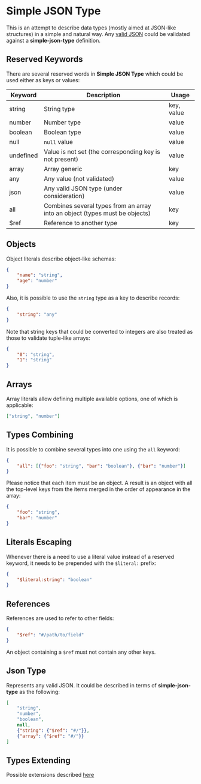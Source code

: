 # Simple JSON Type

This is an attempt to describe data types (mostly aimed at JSON-like structures) in a simple and natural way.
Any [valid JSON](https://www.json.org/) could be validated against a **simple-json-type** definition.

## Reserved Keywords

There are several reserved words in **Simple JSON Type** which could be used either as keys or values:

| Keyword   | Description                                                                 | Usage      |
| --------- | --------------------------------------------------------------------------- | ---------- |
| string    | String type                                                                 | key, value |
| number    | Number type                                                                 | value      |
| boolean   | Boolean type                                                                | value      |
| null      | `null` value                                                                | value      |
| undefined | Value is not set (the corresponding key is not present)                     | value      |
| array     | Array generic                                                               | key        |
| any       | Any value (not validated)                                                   | value      |
| json      | Any valid JSON type (under consideration)                                   | value      |
| all       | Combines several types from an array into an object (types must be objects) | key        |
| $ref      | Reference to another type                                                   | key        |

## Objects

Object literals describe object-like schemas:

```json
{
	"name": "string",
	"age": "number"
}
```

Also, it is possible to use the `string` type as a key to describe records:

```json
{
	"string": "any"
}
```

Note that string keys that could be converted to integers are also treated as those to validate tuple-like arrays:

```json
{
	"0": "string",
	"1": "string"
}
```

## Arrays

Array literals allow defining multiple available options, one of which is applicable:

```json
["string", "number"]
```

## Types Combining

It is possible to combine several types into one using the `all` keyword:

```json
{
	"all": [{"foo": "string", "bar": "boolean"}, {"bar": "number"}]
}
```

Please notice that each item must be an object.
A result is an object with all the top-level keys from the items merged in the order of appearance in the array:

```json
{
	"foo": "string",
	"bar": "number"
}
```

## Literals Escaping

Whenever there is a need to use a literal value instead of a reserved keyword, it needs to be prepended with the `$literal:` prefix:

```json
{
	"$literal:string": "boolean"
}
```

## References

References are used to refer to other fields:

```json
{
	"$ref": "#/path/to/field"
}
```

An object containing a `$ref` must not contain any other keys.

## Json Type

Represents any valid JSON. It could be described in terms of **simple-json-type** as the following:

```json
[
	"string",
	"number",
	"boolean",
	null,
	{"string": {"$ref": "#/"}},
	{"array": {"$ref": "#/"}}
]
```

## Types Extending

Possible extensions described [here](./extensions.md)
